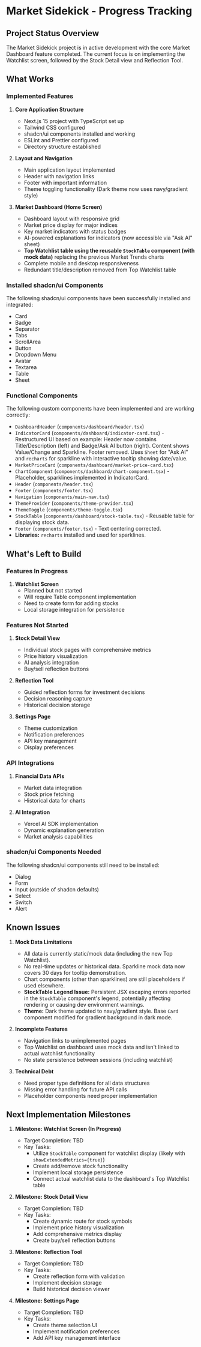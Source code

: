 # Market Sidekick - Progress Tracking

## Project Status Overview

The Market Sidekick project is in active development with the core Market Dashboard feature completed. The current focus is on implementing the Watchlist screen, followed by the Stock Detail view and Reflection Tool.

## What Works

### Implemented Features

1. **Core Application Structure**
   - Next.js 15 project with TypeScript set up
   - Tailwind CSS configured
   - shadcn/ui components installed and working
   - ESLint and Prettier configured
   - Directory structure established

2. **Layout and Navigation**
   - Main application layout implemented
   - Header with navigation links
   - Footer with important information
   - Theme toggling functionality (Dark theme now uses navy/gradient style)

3. **Market Dashboard (Home Screen)**
   - Dashboard layout with responsive grid
   - Market price display for major indices
   - Key market indicators with status badges
   - AI-powered explanations for indicators (now accessible via "Ask AI" sheet)
   - **Top Watchlist table using the reusable `StockTable` component (with mock data)** replacing the previous Market Trends charts
   - Complete mobile and desktop responsiveness
   - Redundant title/description removed from Top Watchlist table

### Installed shadcn/ui Components

The following shadcn/ui components have been successfully installed and integrated:
- Card
- Badge
- Separator
- Tabs
- ScrollArea
- Button
- Dropdown Menu
- Avatar
- Textarea
- Table
- Sheet

### Functional Components

The following custom components have been implemented and are working correctly:
- `DashboardHeader` (`components/dashboard/header.tsx`)
- `IndicatorCard` (`components/dashboard/indicator-card.tsx`) - Restructured UI based on example: Header now contains Title/Description (left) and Badge/Ask AI button (right). Content shows Value/Change and Sparkline. Footer removed. Uses `Sheet` for "Ask AI" and `recharts` for sparkline with interactive tooltip showing date/value.
- `MarketPriceCard` (`components/dashboard/market-price-card.tsx`)
- `ChartComponent` (`components/dashboard/chart-component.tsx`) - Placeholder, sparklines implemented in IndicatorCard.
- `Header` (`components/header.tsx`)
- `Footer` (`components/footer.tsx`)
- `Navigation` (`components/main-nav.tsx`)
- `ThemeProvider` (`components/theme-provider.tsx`)
- `ThemeToggle` (`components/theme-toggle.tsx`)
- `StockTable` (`components/dashboard/stock-table.tsx`) - Reusable table for displaying stock data.
- `Footer` (`components/footer.tsx`) - Text centering corrected.
- **Libraries:** `recharts` installed and used for sparklines.

## What's Left to Build

### Features In Progress

1. **Watchlist Screen**
   - Planned but not started
   - Will require Table component implementation
   - Need to create form for adding stocks
   - Local storage integration for persistence

### Features Not Started

1. **Stock Detail View**
   - Individual stock pages with comprehensive metrics
   - Price history visualization
   - AI analysis integration
   - Buy/sell reflection buttons

2. **Reflection Tool**
   - Guided reflection forms for investment decisions
   - Decision reasoning capture
   - Historical decision storage

3. **Settings Page**
   - Theme customization
   - Notification preferences
   - API key management
   - Display preferences

### API Integrations

1. **Financial Data APIs**
   - Market data integration
   - Stock price fetching
   - Historical data for charts

2. **AI Integration**
   - Vercel AI SDK implementation
   - Dynamic explanation generation
   - Market analysis capabilities

### shadcn/ui Components Needed

The following shadcn/ui components still need to be installed:
- Dialog
- Form
- Input (outside of shadcn defaults)
- Select
- Switch
- Alert

## Known Issues

1. **Mock Data Limitations**
   - All data is currently static/mock data (including the new Top Watchlist).
   - No real-time updates or historical data. Sparkline mock data now covers 30 days for tooltip demonstration.
   - Chart components (other than sparklines) are still placeholders if used elsewhere.
   - **StockTable Legend Issue:** Persistent JSX escaping errors reported in the `StockTable` component's legend, potentially affecting rendering or causing dev environment warnings.
   - **Theme:** Dark theme updated to navy/gradient style. Base `Card` component modified for gradient background in dark mode.

2. **Incomplete Features**
   - Navigation links to unimplemented pages
   - Top Watchlist on dashboard uses mock data and isn't linked to actual watchlist functionality
   - No state persistence between sessions (including watchlist)

3. **Technical Debt**
   - Need proper type definitions for all data structures
   - Missing error handling for future API calls
   - Placeholder components need proper implementation

## Next Implementation Milestones

1. **Milestone: Watchlist Screen (In Progress)**
   - Target Completion: TBD
   - Key Tasks:
     - Utilize `StockTable` component for watchlist display (likely with `showExtendedMetrics={true}`)
     - Create add/remove stock functionality
     - Implement local storage persistence
     - Connect actual watchlist data to the dashboard's Top Watchlist table

2. **Milestone: Stock Detail View**
   - Target Completion: TBD
   - Key Tasks:
     - Create dynamic route for stock symbols
     - Implement price history visualization
     - Add comprehensive metrics display
     - Create buy/sell reflection buttons

3. **Milestone: Reflection Tool**
   - Target Completion: TBD
   - Key Tasks:
     - Create reflection form with validation
     - Implement decision storage
     - Build historical decision viewer

4. **Milestone: Settings Page**
   - Target Completion: TBD
   - Key Tasks:
     - Create theme selection UI
     - Implement notification preferences
     - Add API key management interface
